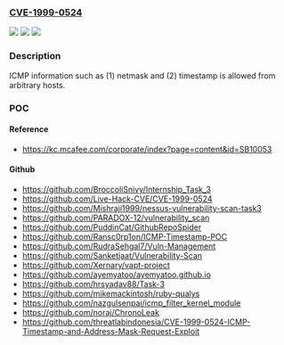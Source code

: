 ### [CVE-1999-0524](https://cve.mitre.org/cgi-bin/cvename.cgi?name=CVE-1999-0524)
![](https://img.shields.io/static/v1?label=Product&message=n%2Fa&color=blue)
![](https://img.shields.io/static/v1?label=Version&message=n%2Fa%20&color=brightgreen)
![](https://img.shields.io/static/v1?label=Vulnerability&message=n%2Fa&color=brightgreen)

### Description

ICMP information such as (1) netmask and (2) timestamp is allowed from arbitrary hosts.

### POC

#### Reference
- https://kc.mcafee.com/corporate/index?page=content&id=SB10053

#### Github
- https://github.com/BroccoliSnivy/Internship_Task_3
- https://github.com/Live-Hack-CVE/CVE-1999-0524
- https://github.com/Mishraji1999/nessus-vulnerability-scan-task3
- https://github.com/PARADOX-12/vulnerability_scan
- https://github.com/PuddinCat/GithubRepoSpider
- https://github.com/Ransc0rp1on/ICMP-Timestamp-POC
- https://github.com/RudraSehgal7/Vuln-Management
- https://github.com/Sanketjaat/Vulnerability-Scan
- https://github.com/Xernary/vapt-project
- https://github.com/ayemyatoo/ayemyatoo.github.io
- https://github.com/hrsyadav88/Task-3
- https://github.com/mikemackintosh/ruby-qualys
- https://github.com/nazgulsenpai/icmp_filter_kernel_module
- https://github.com/noraj/ChronoLeak
- https://github.com/threatlabindonesia/CVE-1999-0524-ICMP-Timestamp-and-Address-Mask-Request-Exploit

